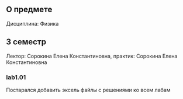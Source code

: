 ## О предмете

Дисциплина: Физика

## 3 семестр
Лектор: Сорокина Елена Константиновна, практик: Сорокина Елена Константиновна

### lab1.01
Постарался добавить эксель файлы с решениями ко всем лабам
